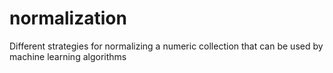 # normalization
Different strategies for normalizing a numeric collection that can be used by machine learning algorithms
